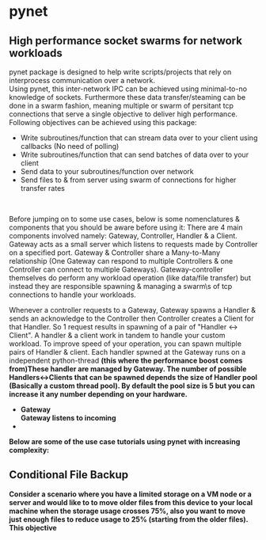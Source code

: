 <h1> pynet </h1>
<h2>High performance socket swarms for network workloads</h2>
pynet package is designed to help write scripts/projects that rely on interprocess communication over a network.<br/>
Using pynet, this inter-network IPC can be achieved using minimal-to-no knowledge of sockets. Furthermore these data transfer/steaming
can be done in a swarm fashion, meaning multiple or swarm of persitant tcp connections that serve a single objective to deliver
high performance.<br/>
Following objectives can be achieved using this package:
<ul>
<li>Write subroutines/function that can stream data over to your client using callbacks (No need of polling)</li>
<li>Write subroutines/function that can send batches of data over to your client</li>
<li>Send data to your subroutines/function over network</li>
<li>Send files to & from server using swarm of connections for higher transfer rates</li>
</ul>
<br/>
<p>
  Before jumping on to some use cases, below is some nomenclatures & components that you should be aware before using it:
  There are 4 main components involved namely: Gateway, Controller, Handler & a Client. Gateway acts as a small server which listens
  to requests made by Controller on a specified port. Gateway & Controller share a Many-to-Many relationship (One Gateway can respond
  to multiple Controllers & one Controller can connect to multiple Gateways). Gateway-controller themselves do perform any workload
  operation (like data/file transfer) but instead they are responsible spawning & managing a swarm\s of tcp connections to handle 
  your workloads. </p><p>Whenever a controller requests to a Gateway, Gateway spawns a Handler & sends an acknowledge to the Controller
  then Controller creates a Client for that Handler. So 1 request results in spawning of a pair of "Handler <-> Client". A handler &
  a client work in tandem to handle your custom workload. To improve speed of your operation, you can spawn multiple pairs of Handler
  & client. Each handler spwned at the Gateway runs on a independent python-thread <b>(this where the performance boost comes from)<b/>These handler are managed by Gateway. The number of possible Handlers<->Clients that can be spawned depends the size of Handler 
  pool (Basically a custom thread pool). By default the pool size is 5 but you can increase it any number depending on your hardware.</b>
</p>
<p>

</p>
<ul>
  <li>
    <b>Gateway</b><br/>
    Gateway listens to incoming 
  </li>
  <li></li>
</ul>

Below are some of the use case tutorials using pynet with increasing complexity:
<br/>
<h2> Conditional File Backup </h2>
<info>
  Consider a scenario where you have a limited storage on a VM node or a server and would like to to move older files from this device
  to your local machine when the storage usage crosses 75%, also you want to move just enough files to reduce usage to 25% (starting from 
  the older files). This objective 
</info>
